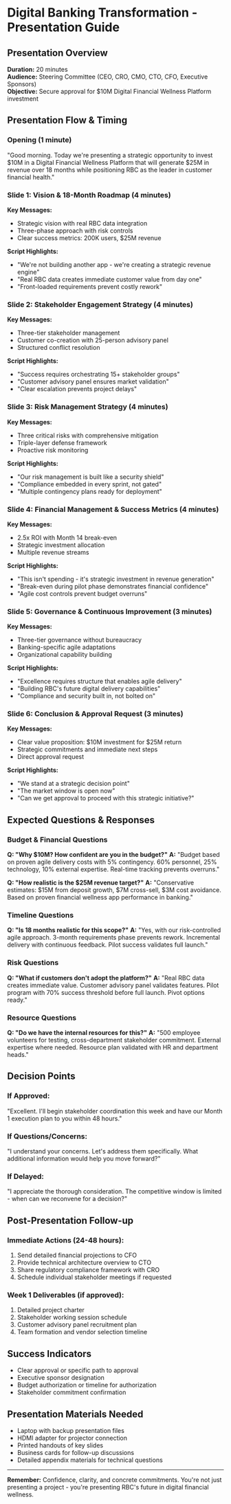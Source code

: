 # Digital Banking Transformation - Presentation Guide

## Presentation Overview
**Duration:** 20 minutes  
**Audience:** Steering Committee (CEO, CRO, CMO, CTO, CFO, Executive Sponsors)  
**Objective:** Secure approval for $10M Digital Financial Wellness Platform investment

## Presentation Flow & Timing

### Opening (1 minute)
"Good morning. Today we're presenting a strategic opportunity to invest $10M in a Digital Financial Wellness Platform that will generate $25M in revenue over 18 months while positioning RBC as the leader in customer financial health."

### Slide 1: Vision & 18-Month Roadmap (4 minutes)
**Key Messages:**
- Strategic vision with real RBC data integration
- Three-phase approach with risk controls
- Clear success metrics: 200K users, $25M revenue

**Script Highlights:**
- "We're not building another app - we're creating a strategic revenue engine"
- "Real RBC data creates immediate customer value from day one"
- "Front-loaded requirements prevent costly rework"

### Slide 2: Stakeholder Engagement Strategy (4 minutes)
**Key Messages:**
- Three-tier stakeholder management
- Customer co-creation with 25-person advisory panel
- Structured conflict resolution

**Script Highlights:**
- "Success requires orchestrating 15+ stakeholder groups"
- "Customer advisory panel ensures market validation"
- "Clear escalation prevents project delays"

### Slide 3: Risk Management Strategy (4 minutes)
**Key Messages:**
- Three critical risks with comprehensive mitigation
- Triple-layer defense framework
- Proactive risk monitoring

**Script Highlights:**
- "Our risk management is built like a security shield"
- "Compliance embedded in every sprint, not gated"
- "Multiple contingency plans ready for deployment"

### Slide 4: Financial Management & Success Metrics (4 minutes)
**Key Messages:**
- 2.5x ROI with Month 14 break-even
- Strategic investment allocation
- Multiple revenue streams

**Script Highlights:**
- "This isn't spending - it's strategic investment in revenue generation"
- "Break-even during pilot phase demonstrates financial confidence"
- "Agile cost controls prevent budget overruns"

### Slide 5: Governance & Continuous Improvement (3 minutes)
**Key Messages:**
- Three-tier governance without bureaucracy
- Banking-specific agile adaptations
- Organizational capability building

**Script Highlights:**
- "Excellence requires structure that enables agile delivery"
- "Building RBC's future digital delivery capabilities"
- "Compliance and security built in, not bolted on"

### Slide 6: Conclusion & Approval Request (3 minutes)
**Key Messages:**
- Clear value proposition: $10M investment for $25M return
- Strategic commitments and immediate next steps
- Direct approval request

**Script Highlights:**
- "We stand at a strategic decision point"
- "The market window is open now"
- "Can we get approval to proceed with this strategic initiative?"

## Expected Questions & Responses

### Budget & Financial Questions
**Q: "Why $10M? How confident are you in the budget?"**
**A:** "Budget based on proven agile delivery costs with 5% contingency. 60% personnel, 25% technology, 10% external expertise. Real-time tracking prevents overruns."

**Q: "How realistic is the $25M revenue target?"**
**A:** "Conservative estimates: $15M from deposit growth, $7M cross-sell, $3M cost avoidance. Based on proven financial wellness app performance in banking."

### Timeline Questions
**Q: "Is 18 months realistic for this scope?"**
**A:** "Yes, with our risk-controlled agile approach. 3-month requirements phase prevents rework. Incremental delivery with continuous feedback. Pilot success validates full launch."

### Risk Questions
**Q: "What if customers don't adopt the platform?"**
**A:** "Real RBC data creates immediate value. Customer advisory panel validates features. Pilot program with 70% success threshold before full launch. Pivot options ready."

### Resource Questions
**Q: "Do we have the internal resources for this?"**
**A:** "500 employee volunteers for testing, cross-department stakeholder commitment. External expertise where needed. Resource plan validated with HR and department heads."

## Decision Points

### If Approved:
"Excellent. I'll begin stakeholder coordination this week and have our Month 1 execution plan to you within 48 hours."

### If Questions/Concerns:
"I understand your concerns. Let's address them specifically. What additional information would help you move forward?"

### If Delayed:
"I appreciate the thorough consideration. The competitive window is limited - when can we reconvene for a decision?"

## Post-Presentation Follow-up

### Immediate Actions (24-48 hours):
1. Send detailed financial projections to CFO
2. Provide technical architecture overview to CTO
3. Share regulatory compliance framework with CRO
4. Schedule individual stakeholder meetings if requested

### Week 1 Deliverables (if approved):
1. Detailed project charter
2. Stakeholder working session schedule
3. Customer advisory panel recruitment plan
4. Team formation and vendor selection timeline

## Success Indicators
- Clear approval or specific path to approval
- Executive sponsor designation
- Budget authorization or timeline for authorization
- Stakeholder commitment confirmation

## Presentation Materials Needed
- Laptop with backup presentation files
- HDMI adapter for projector connection
- Printed handouts of key slides
- Business cards for follow-up discussions
- Detailed appendix materials for technical questions

---

**Remember:** Confidence, clarity, and concrete commitments. You're not just presenting a project - you're presenting RBC's future in digital financial wellness.